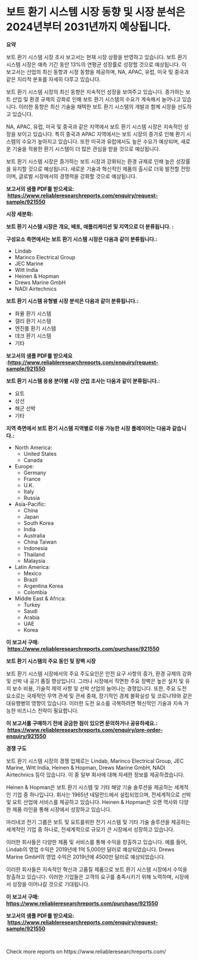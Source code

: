 <p><h1>보트 환기 시스템 시장 동향 및 시장 분석은 2024년부터 2031년까지 예상됩니다.</h1></p><p><strong>요약</strong></p>
<p><p>보트 환기 시스템 시장 조사 보고서는 현재 시장 상황을 반영하고 있습니다. 보트 환기 시스템 시장은 예측 기간 동안 13%의 연평균 성장률로 성장할 것으로 예상됩니다. 이 보고서는 산업의 최신 동향과 시장 동향을 제공하며, NA, APAC, 유럽, 미국 및 중국과 같은 지리적 분포를 자세히 다루고 있습니다. </p><p>보트 환기 시스템 시장의 최신 동향은 지속적인 성장을 보여주고 있습니다. 증가하는 보트 산업 및 환경 규제의 강화로 인해 보트 환기 시스템의 수요가 계속해서 늘어나고 있습니다. 이러한 동향은 최신 기술을 채택한 보트 환기 시스템의 개발과 함께 시장을 선도하고 있습니다.</p><p>NA, APAC, 유럽, 미국 및 중국과 같은 지역에서 보트 환기 시스템 시장은 지속적인 성장을 보이고 있습니다. 특히 중국과 APAC 지역에서는 보트 시장의 증가로 인해 환기 시스템의 수요가 높아지고 있습니다. 또한 미국과 유럽에서도 높은 수요가 예상되며, 새로운 기술을 적용한 환기 시스템이 더 많은 관심을 받을 것으로 예상됩니다.</p><p>보트 환기 시스템 시장은 증가하는 보트 시장과 강화되는 환경 규제로 인해 높은 성장률을 유지할 것으로 예상됩니다. 새로운 기술과 혁신적인 제품의 출시로 더욱 발전할 전망이며, 글로벌 시장에서의 경쟁력을 강화할 것으로 예상됩니다.</p></p>
<p><strong>보고서의 샘플 PDF를 받으세요: &nbsp;<a href="https://www.reliableresearchreports.com/enquiry/request-sample/921550">https://www.reliableresearchreports.com/enquiry/request-sample/921550</a></strong></p>
<p><strong>시장 세분화:</strong></p>
<p><strong> 보트 환기 시스템 시장은 개요, 배포, 애플리케이션 및 지역으로 더 분류됩니다. :</strong></p>
<p><strong>구성요소 측면에서는 보트 환기 시스템 시장은 다음과 같이 분류됩니다.:</strong></p>
<p><ul><li>Lindab</li><li>Marinco Electrical Group</li><li>JEC Marine</li><li>Witt India</li><li>Heinen & Hopman</li><li>Drews Marine GmbH</li><li>NADI Airtechnics</li></ul></p>
<p><strong> 보트 환기 시스템 유형별 시장 분석은 다음과 같이 분류됩니다.:</strong></p>
<p><ul><li>화물 환기 시스템</li><li>갤리 환기 시스템</li><li>엔진룸 환기 시스템</li><li>데크 환기 시스템</li><li>기타</li></ul></p>
<p><strong>보고서의 샘플 PDF를 받으세요 :<a href="https://www.reliableresearchreports.com/enquiry/request-sample/921550">https://www.reliableresearchreports.com/enquiry/request-sample/921550</a></strong></p>
<p><strong> 보트 환기 시스템 응용 분야별 시장 산업 조사는 다음과 같이 분류됩니다.:</strong></p>
<p><ul><li>요트</li><li>상선</li><li>해군 선박</li><li>기타</li></ul></p>
<p><strong>지역 측면에서 보트 환기 시스템 지역별로 이용 가능한 시장 플레이어는 다음과 같습니다.:</strong></p>
<p><ul>
    <li>
        North America:
        <ul>
            <li>United States</li>
            <li>Canada</li>
        </ul>
    </li>
    <li>
        Europe:
        <ul>
            <li>Germany</li>
            <li>France</li>
            <li>U.K.</li>
            <li>Italy</li>
            <li>Russia</li>
        </ul>
    </li>
    <li>
        Asia-Pacific:
        <ul>
            <li>China</li>
            <li>Japan</li>
            <li>South Korea</li>
            <li>India</li>
            <li>Australia</li>
            <li>China Taiwan</li>
            <li>Indonesia</li>
            <li>Thailand</li>
            <li>Malaysia</li>
        </ul>
    </li>
    <li>
        Latin America:
        <ul>
            <li>Mexico</li>
            <li>Brazil</li>
            <li>Argentina Korea</li>
            <li>Colombia</li>
        </ul>
    </li>
    <li>
        Middle East & Africa:
        <ul>
            <li>Turkey</li>
            <li>Saudi</li>
            <li>Arabia</li>
            <li>UAE</li>
            <li>Korea</li>
        </ul>
    </li>
    </ul></p>
<p><strong>이 보고서 구매: &nbsp;<a href="https://www.reliableresearchreports.com/purchase/921550">https://www.reliableresearchreports.com/purchase/921550</a></strong></p>
<p><strong>보트 환기 시스템의 주요 동인 및 장벽 시장</strong></p>
<p><p>보트 환기 시스템 시장에서의 주요 주도요인은 안전 요구 사항의 증가, 환경 규제의 강화 및 선박 내 공기 품질 향상입니다. 그러나 시장에서 직면한 주요 장벽은 높은 설치 및 유지 보수 비용, 기술적 제약 사항 및 선박 산업의 늘어나는 경쟁입니다. 또한, 주요 도전 요소로는 국제적인 무역 관세 및 관세 중재, 장기적인 경제 불확실성 및 코로나19와 같은 대유행병의 영향이 있습니다. 이러한 도전 요소를 극복하려면 혁신적인 기술과 지속 가능한 비즈니스 전략이 필요합니다.</p></p>
<p><strong>이 보고서를 구매하기 전에 궁금한 점이 있으면 문의하거나 공유하세요.: &nbsp;<a href="https://www.reliableresearchreports.com/enquiry/pre-order-enquiry/921550">https://www.reliableresearchreports.com/enquiry/pre-order-enquiry/921550</a></strong></p>
<p><strong>경쟁 구도</strong></p>
<p><p>보트 환기 시스템 시장의 경쟁 업체로는 Lindab, Marinco Electrical Group, JEC Marine, Witt India, Heinen & Hopman, Drews Marine GmbH, NADI Airtechnics 등이 있습니다. 이 중 일부 회사에 대해 자세한 정보를 제공하겠습니다.</p><p>Heinen & Hopman은 보트 환기 시스템 및 기타 해양 기술 솔루션을 제공하는 세계적인 기업 중 하나입니다. 회사는 1965년 네덜란드에서 설립되었으며, 전세계적으로 선박 및 요트 산업에 서비스를 제공하고 있습니다. Heinen & Hopman은 오랜 역사와 다양한 제품 라인을 통해 시장에서 성장하고 있습니다.</p><p>마리네코 전기 그룹은 보트 및 요트를위한 전기 시스템 및 기타 기술 솔루션을 제공하는 세계적인 기업 중 하나로, 전세계적으로 규모가 큰 시장에서 성장하고 있습니다.</p><p>이러한 회사들은 다양한 제품 및 서비스를 통해 수익을 창출하고 있습니다. 예를 들어, Lindab의 영업 수익은 2019년에 1억 5,000만 달러로 예상되었습니다. Drews Marine GmbH의 영업 수익은 2019년에 4500만 달러로 예상되었습니다.</p><p>이러한 회사들은 지속적인 혁신과 고품질 제품으로 보트 환기 시스템 시장에서 수익을 창출하고 있습니다. 이러한 기업들은 고객의 요구를 충족시키기 위해 노력하며, 시장에서 성장을 이어나갈 것으로 기대됩니다.</p></p>
<p><strong>이 보고서 구매: &nbsp; <a href="https://www.reliableresearchreports.com/purchase/921550">https://www.reliableresearchreports.com/purchase/921550</a></strong></p>
<p><strong>보고서의 샘플 PDF를 받으세요: &nbsp;<a href="https://www.reliableresearchreports.com/enquiry/request-sample/921550">https://www.reliableresearchreports.com/enquiry/request-sample/921550</a></strong><strong></strong></p>
<p>&nbsp;</p>
<p>Check more reports on https://www.reliableresearchreports.com/</p>